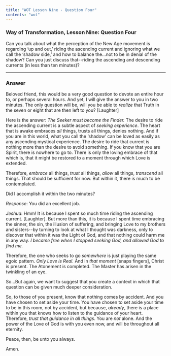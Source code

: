 ```yaml
---
title: "WOT Lesson Nine - Question Four"
contents: "wot"
---
```


### Way of Transformation, Lesson Nine: Question Four

Can you talk about what the perception of the New Age movement
is regarding ‘up and out,’ riding the ascending current and ignoring
what we call the ‘shadow side,’ and how to balance the...not to be
in denial of the shadow? Can you just discuss that--riding the
ascending and descending currents (in less than ten minutes)?

---

### Answer

Beloved friend, this would be a very good question to devote an
entire hour to, or perhaps several hours. And yet, I will give the
answer to you in two minutes. The only question will be, will you be
able to *realize* that Truth in the seven or eight that are then left to
you? [Laughter]

Here is the answer: *The Seeker must become the Finder.* The desire to
ride the ascending current is a subtle aspect of *seeking experience*. The
heart that is awake embraces *all* things, trusts all things, denies
nothing. And if you are in this world, what you call the ‘shadow’ can be
loved as easily as any ascending mystical experience. The desire to ride
that current is nothing more than the desire to avoid something. If you
know that you are Spirit, there is nowhere to go to. There is only the
loving embrace of that which is, that it might be restored to a moment
through which Love is extended.

Therefore, *embrace* all things, *trust* all things, *allow* all things,
*transcend* all things. That should be sufficient for now. But within it,
there is much to be contemplated.

Did I accomplish it within the two minutes?

*Response*: You did an excellent job.

*Jeshua*: Hmm! It is because I spent so much time riding the ascending current.
[Laughter]. But more than this, it is because I spent time embracing the
sinner, the sin, the illusion of suffering, and bringing Love to my
brothers and sisters--by turning to look at what I thought was
darkness, only to discover that within it was the Light of God, and that
nothing could harm me in any way. *I became free when I stopped seeking
God, and allowed God to find me.*

Therefore, the one who seeks to go *somewhere* is just playing the same
egoic pattern. *Only Love is Real.* And in *that moment* [snaps fingers],
Christ is present. The Atonement is completed. The Master has arisen in
the twinkling of an eye.

So...But again, we want to suggest that you create a context in
which that question can be given much deeper consideration.

So, to those of you present, know that nothing comes by accident. And
you have chosen to set aside your time. You have chosen to set aside
your time to be in this room, not by accident, but because, *already*,
there is a place within you that knows how to listen to the guidance of
your heart. Therefore, *trust that guidance in all things*. You are *not*
alone. And the power of the Love of God is with you even now, and will
be throughout all eternity.

Peace, then, be unto you always.

Amen.

